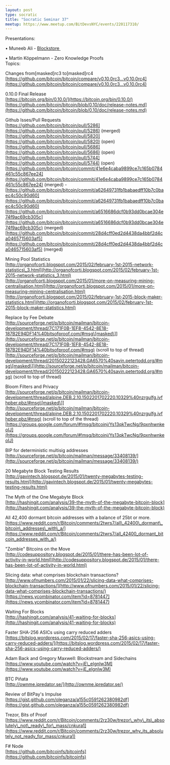 ```yaml
---
layout: post
type: socratic
title: "Socratic Seminar 37"
meetup: https://www.meetup.com/BitDevsNYC/events/220117310/
---
```


Presentations:

• Muneeb Ali - [Blockstore ](https://github.com/openname/blockstore)

• Martin Köppelmann - Zero Knowledge Proofs  
Topics:

Changes from\[masked\]rc3 to\[masked\]rc4  
[](https://github.com/bitcoin/bitcoin/compare/v0.10.0rc3...v0.10.0rc4)[https://github.com/bitcoin/bitcoin/compare/v0.10.0rc3...v0.10.0rc4](https://github.com/bitcoin/bitcoin/compare/v0.10.0rc3...v0.10.0rc4)

0.10.0 Final Release  
[](https://bitcoin.org/bin/0.10.0/)[https://bitcoin.org/bin/0.10.0/](https://bitcoin.org/bin/0.10.0/)  
[](https://github.com/bitcoin/bitcoin/blob/0.10/doc/release-notes.md)[https://github.com/bitcoin/bitcoin/blob/0.10/doc/release-notes.md](https://github.com/bitcoin/bitcoin/blob/0.10/doc/release-notes.md)

Github Isses/Pull Requests  
[](https://github.com/bitcoin/bitcoin/pull/5286)[https://github.com/bitcoin/bitcoin/pull/5286](https://github.com/bitcoin/bitcoin/pull/5286) (merged)  
[](https://github.com/bitcoin/bitcoin/pull/5820)[https://github.com/bitcoin/bitcoin/pull/5820](https://github.com/bitcoin/bitcoin/pull/5820) (open)  
[](https://github.com/bitcoin/bitcoin/pull/5686)[https://github.com/bitcoin/bitcoin/pull/5686](https://github.com/bitcoin/bitcoin/pull/5686) (open)  
[](https://github.com/bitcoin/bitcoin/pull/5744)[https://github.com/bitcoin/bitcoin/pull/5744](https://github.com/bitcoin/bitcoin/pull/5744) (open)  
[](https://github.com/bitcoin/bitcoin/commit/41e6e4caba9899ce7c165b0784461c55c867ee24)[https://github.com/bitcoin/bitcoin/commit/41e6e4caba9899ce7c165b0784461c55c867ee24](https://github.com/bitcoin/bitcoin/commit/41e6e4caba9899ce7c165b0784461c55c867ee24) (merged) - [](https://github.com/bitcoin/bitcoin/commit/a62649731fb1babaedff10b7c0baec4c50c90d60)[https://github.com/bitcoin/bitcoin/commit/a62649731fb1babaedff10b7c0baec4c50c90d60](https://github.com/bitcoin/bitcoin/commit/a62649731fb1babaedff10b7c0baec4c50c90d60)  
[](https://github.com/bitcoin/bitcoin/commit/a6516686dcf0b93dd0bcae304e74f9ac69cb305c)[https://github.com/bitcoin/bitcoin/commit/a6516686dcf0b93dd0bcae304e74f9ac69cb305c](https://github.com/bitcoin/bitcoin/commit/a6516686dcf0b93dd0bcae304e74f9ac69cb305c) (merged)  
[](https://github.com/bitcoin/bitcoin/commit/28d4cff0ed2d4438da4bbf2d4ca0465715603af5)[https://github.com/bitcoin/bitcoin/commit/28d4cff0ed2d4438da4bbf2d4ca0465715603af5](https://github.com/bitcoin/bitcoin/commit/28d4cff0ed2d4438da4bbf2d4ca0465715603af5) (merged)

Mining Pool Statistics  
[](http://organofcorti.blogspot.com/2015/02/february-1st-2015-network-statistics_3.html)[http://organofcorti.blogspot.com/2015/02/february-1st-2015-network-statistics\_3.html](http://organofcorti.blogspot.com/2015/02/february-1st-2015-network-statistics_3.html)  
[](http://organofcorti.blogspot.com/2015/01/more-on-measuring-mining-centralisation.html)[http://organofcorti.blogspot.com/2015/01/more-on-measuring-mining-centralisation.html](http://organofcorti.blogspot.com/2015/01/more-on-measuring-mining-centralisation.html)  
[](http://organofcorti.blogspot.com/2015/02/february-1st-2015-block-maker-statistics.html)[http://organofcorti.blogspot.com/2015/02/february-1st-2015-block-maker-statistics.html](http://organofcorti.blogspot.com/2015/02/february-1st-2015-block-maker-statistics.html)

Replace by Fee Debate  
[](http://sourceforge.net/p/bitcoin/mailman/bitcoin-development/thread/7C171F0B-1EF8-4542-8E18-187B2E94DF14%40bitsofproof.com/#msg)[http://sourceforge.net/p/bitcoin/mailman/bitcoin-development/thread/7C171F0B-1EF8-4542-8E18-187B2E94DF14%40bitsofproof.com/#msg\[masked\]](http://sourceforge.net/p/bitcoin/mailman/bitcoin-development/thread/7C171F0B-1EF8-4542-8E18-187B2E94DF14%40bitsofproof.com/#msg) (scroll to top of thread)  
[](http://sourceforge.net/p/bitcoin/mailman/bitcoin-development/thread/20150222123428.GA6570%40savin.petertodd.org/#msg)[http://sourceforge.net/p/bitcoin/mailman/bitcoin-development/thread/20150222123428.GA6570%40savin.petertodd.org/#msg\[masked\]](http://sourceforge.net/p/bitcoin/mailman/bitcoin-development/thread/20150222123428.GA6570%40savin.petertodd.org/#msg) (scroll to top of thread)

Bloom Filters and Privacy  
[](http://sourceforge.net/p/bitcoin/mailman/bitcoin-development/thread/alpine.DEB.2.10.1502201702220.10329%40nzrgulfg.ivfhpber.pbz/#msg)[http://sourceforge.net/p/bitcoin/mailman/bitcoin-development/thread/alpine.DEB.2.10.1502201702220.10329%40nzrgulfg.ivfhpber.pbz/#msg\[masked\]](http://sourceforge.net/p/bitcoin/mailman/bitcoin-development/thread/alpine.DEB.2.10.1502201702220.10329%40nzrgulfg.ivfhpber.pbz/#msg) (scroll to top of the thread)  
[](https://groups.google.com/forum/#!msg/bitcoinj/Ys13qkTwcNg/9qxnhwnkeoIJ)[https://groups.google.com/forum/#!msg/bitcoinj/Ys13qkTwcNg/9qxnhwnkeoIJ](https://groups.google.com/forum/#!msg/bitcoinj/Ys13qkTwcNg/9qxnhwnkeoIJ)

BIP for deterministic multisig addresses  
[](http://sourceforge.net/p/bitcoin/mailman/message/33408139/)[http://sourceforge.net/p/bitcoin/mailman/message/33408139/](http://sourceforge.net/p/bitcoin/mailman/message/33408139/)

20 Megabyte Block Testing Results  
[](http://gavintech.blogspot.de/2015/01/twenty-megabytes-testing-results.html)[http://gavintech.blogspot.de/2015/01/twenty-megabytes-testing-results.html](http://gavintech.blogspot.de/2015/01/twenty-megabytes-testing-results.html)

The Myth of the One Megabyte Block  
[](http://hashingit.com/analysis/39-the-myth-of-the-megabyte-bitcoin-block)[http://hashingit.com/analysis/39-the-myth-of-the-megabyte-bitcoin-block](http://hashingit.com/analysis/39-the-myth-of-the-megabyte-bitcoin-block)

All 42,400 dormant bitcoin addresses with a balance of 25bt or more.  
[](https://www.reddit.com/r/Bitcoin/comments/2twrs7/all_42400_dormant_bitcoin_addresses_with_a/)[https://www.reddit.com/r/Bitcoin/comments/2twrs7/all\_42400\_dormant\_bitcoin\_addresses\_with\_a/](https://www.reddit.com/r/Bitcoin/comments/2twrs7/all_42400_dormant_bitcoin_addresses_with_a/)

"Zombie" Bitcoins on the Move  
[](http://codesuppository.blogspot.de/2015/01/there-has-been-lot-of-activity-in-world.html)[http://codesuppository.blogspot.de/2015/01/there-has-been-lot-of-activity-in-world.html](http://codesuppository.blogspot.de/2015/01/there-has-been-lot-of-activity-in-world.html)

Slicing data: what comprises blockchain transactions?  
[](http://www.ofnumbers.com/2015/01/22/slicing-data-what-comprises-blockchain-transactions/)[http://www.ofnumbers.com/2015/01/22/slicing-data-what-comprises-blockchain-transactions/](http://www.ofnumbers.com/2015/01/22/slicing-data-what-comprises-blockchain-transactions/)  
[](https://news.ycombinator.com/item?id=8781447)[https://news.ycombinator.com/item?id=8781447](https://news.ycombinator.com/item?id=8781447)

Waiting For Blocks  
[](http://hashingit.com/analysis/41-waiting-for-blocks)[http://hashingit.com/analysis/41-waiting-for-blocks](http://hashingit.com/analysis/41-waiting-for-blocks)

Faster SHA-256 ASICs using carry reduced adders  
[](https://bitslog.wordpress.com/2015/02/17/faster-sha-256-asics-using-carry-reduced-adders/)[https://bitslog.wordpress.com/2015/02/17/faster-sha-256-asics-using-carry-reduced-adders/](https://bitslog.wordpress.com/2015/02/17/faster-sha-256-asics-using-carry-reduced-adders/)

Adam Back and Gregory Maxwell: Blockstream and Sidechains  
[](https://www.youtube.com/watch?v=jE_elgnIw3M)[https://www.youtube.com/watch?v=jE\_elgnIw3M](https://www.youtube.com/watch?v=jE_elgnIw3M)

BTC Piñata  
[](http://ownme.ipredator.se/)[http://ownme.ipredator.se/](http://ownme.ipredator.se/)

Review of BitPay's Impulse  
[](https://gist.github.com/oleganza/a155c0591262380982df)[https://gist.github.com/oleganza/a155c0591262380982df](https://gist.github.com/oleganza/a155c0591262380982df)

Trezor, Bits of Proof  
[](https://www.reddit.com/r/Bitcoin/comments/2rz30w/trezor_why_its_absolutely_not_ready_for_mass/cnkura1)[https://www.reddit.com/r/Bitcoin/comments/2rz30w/trezor\_why\_its\_absolutely\_not\_ready\_for\_mass/cnkura1](https://www.reddit.com/r/Bitcoin/comments/2rz30w/trezor_why_its_absolutely_not_ready_for_mass/cnkura1)

F# Node  
[](https://github.com/bitcoinfs/bitcoinfs)[https://github.com/bitcoinfs/bitcoinfs](https://github.com/bitcoinfs/bitcoinfs)
